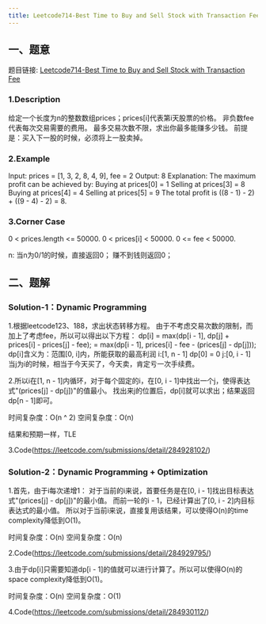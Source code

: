 ```yaml
---
title: Leetcode714-Best Time to Buy and Sell Stock with Transaction Fee
---
```


## 一、题意
题目链接: [Leetcode714-Best Time to Buy and Sell Stock with Transaction Fee](https://leetcode.com/problems/best-time-to-buy-and-sell-stock-with-transaction-fee/)
### 1.Description
给定一个长度为n的整数数组prices；prices[i]代表第i天股票的价格。
非负数fee代表每次交易需要的费用。
最多交易次数不限，求出你最多能赚多少钱。
前提是：买入下一股的时候，必须将上一股卖掉。
### 2.Example
Input: prices = [1, 3, 2, 8, 4, 9], fee = 2
Output: 8
Explanation: The maximum profit can be achieved by:
Buying at prices[0] = 1
Selling at prices[3] = 8
Buying at prices[4] = 4
Selling at prices[5] = 9
The total profit is ((8 - 1) - 2) + ((9 - 4) - 2) = 8.
### 3.Corner Case
0 < prices.length <= 50000.
0 < prices[i] < 50000.
0 <= fee < 50000.

n: 当n为0/1的时候，直接返回0；
赚不到钱则返回0；

## 二、题解
### Solution-1：Dynamic Programming
1.根据leetcode123、188，求出状态转移方程。
由于不考虑交易次数的限制，而加上了考虑fee，所以可以得出以下方程：
dp[i] = max(dp[i - 1], dp[j] + prices[i] - prices[j] - fee);
      = max(dp[i - 1], prices[i] - fee - (prices[j] - dp[j]));
dp[i]含义为：范围[0, i]内，所能获取的最高利润
i:[1, n - 1]  dp[0] = 0
j:[0, i - 1]  当j为i的时候，相当于今天买了，今天卖，肯定亏一次手续费。

2.所以i在[1, n - 1]内循环，对于每个固定的i，在[0, i - 1]中找出一个j，使得表达式"(prices[j] - dp[j])"的值最小。
找出来j的位置后，dp[i]就可以求出；结果返回dp[n - 1]即可。

时间复杂度：O(n ^ 2)
空间复杂度：O(n)

结果和预期一样，TLE

3.Code(https://leetcode.com/submissions/detail/284928102/)

### Solution-2：Dynamic Programming + Optimization
1.首先，由于i每次递增1：
对于当前的i来说，首要任务是在[0, i - 1]找出目标表达式"(prices[j] - dp[j])"的最小值。
而前一轮的i - 1，已经计算出了[0, i - 2]内目标表达式的最小值。
所以对于当前i来说，直接复用该结果，可以使得O(n)的time complexity降低到O(1)。

时间复杂度：O(n)
空间复杂度：O(n)

2.Code(https://leetcode.com/submissions/detail/284929795/)

3.由于dp[i]只需要知道dp[i - 1]的值就可以进行计算了。所以可以使得O(n)的space complexity降低到O(1)。

时间复杂度：O(n)
空间复杂度：O(1)

4.Code(https://leetcode.com/submissions/detail/284930112/)
